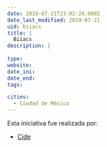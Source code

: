 ```yaml
---
date: 2019-07-21T23:02:24.000Z
date_last_modified: 2019-07-21
uid: biiacs
title: |
  Biiacs
description: |
  
type: 
website: 
date_ini: 
date_end: 
tags:

cities: 
  - Ciudad de México
---
```


Esta iniciativa fue realizada por:

- [Cide](/organizaciones/cide)
